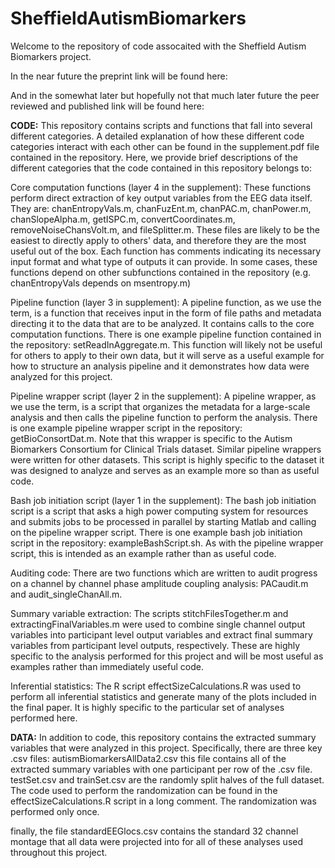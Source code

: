 # SheffieldAutismBiomarkers

Welcome to the repository of code assocaited with the Sheffield Autism Biomarkers project. 

In the near future the preprint link will be found here: 


And in the somewhat later but hopefully not that much later future the peer reviewed and published link will be found here: 

**CODE:**
This repository contains scripts and functions that fall into several different categories. A detailed explanation of how these different code categories interact with each other can be found in the supplement.pdf file contained in the repository. Here, we provide brief descriptions of the different categories that the code contained in this repository belongs to:  

Core computation functions (layer 4 in the supplement): 
These functions perform direct extraction of key output variables from the EEG data itself. They are: chanEntropyVals.m, chanFuzEnt.m, chanPAC.m, chanPower.m, chanSlopeAlpha.m, getISPC.m, convertCoordinates.m, removeNoiseChansVolt.m, and fileSplitter.m. These files are likely to be the easiest to directly apply to others' data, and therefore they are the most useful out of the box. Each function has comments indicating its necessary input format and what type of outputs it can provide. In some cases, these functions depend on other subfunctions contained in the repository (e.g. chanEntropyVals depends on msentropy.m)

Pipeline function (layer 3 in supplement): 
A pipeline function, as we use the term, is a function that receives input in the form of file paths and metadata directing it to the data that are to be analyzed. It contains calls to the core computation functions. There is one example pipeline function contained in the repository: setReadInAggregate.m. This function will likely not be useful for others to apply to their own data, but it will serve as a useful example for how to structure an analysis pipeline and it demonstrates how data were analyzed for this project. 

Pipeline wrapper script (layer 2 in the supplement): 
A pipeline wrapper, as we use the term, is a script that organizes the metadata for a large-scale analysis and then calls the pipeline function to perform the analysis. There is one example pipeline wrapper script in the repository: getBioConsortDat.m. Note that this wrapper is specific to the Autism Biomarkers Consortium for Clinical Trials dataset. Similar pipeline wrappers were written for other datasets. This script is highly specific to the dataset it was designed to analyze and serves as an example more so than as useful code. 

Bash job initiation script (layer 1 in the supplement): 
The bash job initiation script is a script that asks a high power computing system for resources and submits jobs to be processed in parallel by starting Matlab and calling on the pipeline wrapper script. There is one example bash job initiation script in the repository: exampleBashScript.sh. As with the pipeline wrapper script, this is intended as an example rather than as useful code. 

Auditing code: 
There are two functions which are written to audit progress on a channel by channel phase amplitude coupling analysis: PACaudit.m and audit_singleChanAll.m. 

Summary variable extraction:
The scripts stitchFilesTogether.m and extractingFinalVariables.m were used to combine single channel output variables into participant level output variables and extract final summary variables from participant level outputs, respectively. These are highly specific to the analysis performed for this project and will be most useful as examples rather than immediately useful code. 

Inferential statistics: 
The R script effectSizeCalculations.R was used to perform all inferential statistics and generate many of the plots included in the final paper. It is highly specific to the particular set of analyses performed here. 

**DATA:**
In addition to code, this repository contains the extracted summary variables that were analyzed in this project. Specifically, there are three key .csv files: 
autismBiomarkersAllData2.csv this file contains all of the extracted summary variables with one participant per row of the .csv file. 
testSet.csv and trainSet.csv are the randomly split halves of the full dataset. The code used to perform the randomization can be found in the effectSizeCalculations.R script in a long comment. The randomization was performed only once. 

finally, the file standardEEGlocs.csv contains the standard 32 channel montage that all data were projected into for all of these analyses used throughout this project.
